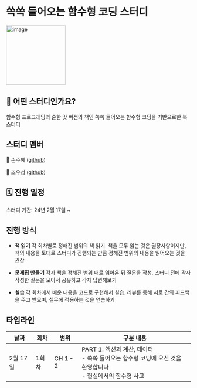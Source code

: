 # 쏙쏙 들어오는 함수형 코딩 스터디
<img height="162" alt="image" src="https://github.com/joohyeson/FunctionalProgrammingStudy/assets/68503845/e1d10f0a-40d1-45b9-a3c3-6487f190f619">

## 🤔 어떤 스터디인가요?
함수형 프로그래밍의 순한 맛 버전의 책인 쏙쏙 들어오는 함수형 코딩을 기반으로한 북 스터디

## 스터디 멤버
🤔 손주혜 ([github](https://github.com/joohyeson))

🤩 조우성 ([github](https://github.com/fhdufhdu))

## 🗓️ 진행 일정
스터디 기간: 24년 2월 17일 ~

## 진행 방식
- **책 읽기** 각 회차별로 정해진 범위의 책 읽기. 책을 모두 읽는 것은 권장사항이지만, 책의 내용을 토대로 스터디가 진행되는 만큼 정해진 범위의 내용을 읽어오는 것을 권장

- **문제집 만들기** 각자 책을 정해진 범위 내로 읽어온 뒤 질문을 작성. 스터디 전에 각자 작성한 질문을 모아서 공유하고 각자 답변해보기

- **실습** 각 회차에서 배운 내용을 코드로 구현해서 실습. 리뷰를 통해 서로 간의 피드백을 주고 받으며, 실무에 적용하는 것을 연습하기

  
## 타임라인
|날짜|	회차|	범위|	구분	내용|
|-|-|-|-|
|2월 17일|1회차|CH 1 ~ 2|PART 1. 액션과 계산, 데이터	<br/>- 쏙쏙 들어오는 함수형 코딩에 오신 것을 환영합니다 <br/>- 현실에서의 함수형 사고|
